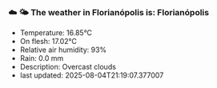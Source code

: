### ☁️ 🌤️  The weather in Florianópolis is: Florianópolis

- Temperature: 16.85°C
- On flesh: 17.02°C
- Relative air humidity: 93%
- Rain: 0.0 mm
- Description: Overcast clouds
- last updated: 2025-08-04T21:19:07.377007
